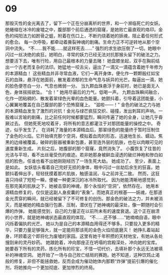 # 09 

那毁灭性的金光离去了，留下一个正在分崩离析的世界，和一个濒临死亡的女妖。
她蜷缩在冰冷的废墟之中，腹部那个前后通透的窟窿，是她败亡最直观的烙印。金色的纯阳法力如跗骨之蛆，附着在伤口上，不断灼烧着她的妖魂，阻止着任何形式的愈合。
每一次呼吸，都牵动着撕裂神魂的剧痛。生命力正不可逆转地从那个空洞中流失。
“不……我不能……就这样死去……”
强烈的求生欲压倒了一切。她眼中闪过一丝决绝的疯狂。她明白，寻常的妖力已经无法对抗那猴头留下的破法之力。想要活下去，唯有行险，用自己最根本的力量去赌！
她盘膝坐起，双手在胸前结出一个古老而复杂的法印。她猛地一咬舌尖，逼出了一滴又一滴蕴含着她千年修为的本源精血！
这些精血并非寻常血液，它们一离开身体，便化作一颗颗殷红如宝石的血珠，悬浮在她面前，散发着浓郁的生命气息与妖异的光芒。每逼出一滴，她的脸色便苍白一分，气息也微弱一分。
当九颗血珠悬浮于身前时，她已是面无人色，身体摇摇欲坠。
“合！”
她用尽最后的力气，低喝一声。
九颗血珠瞬间融合，化作一团粘稠的、散发着翠绿色光晕的血色能量。她颤抖着，引导着这团能量，小心翼翼地覆盖在自己腹部的那个恐怖窟窿上。
“滋啦——！”
金色的破法之力与她的本源精血发生了激烈的对抗！金光与绿芒疯狂交织、碰撞，发出刺耳的声响。一股难以言喻的剧痛，比之前任何时候都要猛烈，瞬间传遍了她的全身，让她几乎昏厥过去。
但她死死地咬着牙，将所有的意志都灌注于对那团能量的操控之中。
奇迹，似乎发生了。
在消耗了海量的本源精血后，那翠绿色的能量终于暂时压制住了金色的火焰。它开始填充那个空洞，模拟着血肉的形态，迅速地生长、蠕动。焦黑的边缘被覆盖，破碎的脏器被重新包裹，甚至连外层的肌肤，也在以肉眼可见的速度重新生成。
片刻之后，她腹部的那个窟窿，竟然消失了。
小腹恢复了往昔的光洁与平坦，看不出丝毫受伤的痕迹。若非她那身被鲜血浸透的破烂神袍和惨白如纸的脸色，任谁也看不出她刚刚经历了一场生死大劫。
她成功了。
至少，表面上是如此。
女妖低头看着自己完好无损的身体，眼中闪过一丝劫后余生的狂喜。她颤抖着伸出手，轻轻抚摸着那片肌肤，触感温润，与之前并无二致。
然而，这狂喜只持续了短短一瞬，便被一种更深沉的冰冷所取代。
因为她能清晰地感觉到，在那完美的肌肤之下，她被击穿的神魂，那个永恒的“空洞”，依然存在。
她用本源精血修复的，仅仅是这副人身皮囊的“表象”。而她真正的根基——妖魂，在那道金光贯穿的瞬间，就已经被留下了不可修复的创伤。那金色的破法之力，并未被消灭，而是被她的精血强行包裹、压制，潜伏在了她神魂的最深处，像一颗随时会引爆的炸弹。
她能感觉到，自己的力量正在以前所未有的速度衰退。这个正在崩溃的小世界，就是她神魂状态最直观的体现。
“不……还不够……”她喃喃自语，眼中闪烁着偏执的光芒。
她以为是自己的本源精血用得还不够多。只要投入更多的精华，只要力量足够强大，就一定能将那该死的金色火焰彻底磨灭！
她挣扎着站起身，环顾着这个即将化为废墟的家园。这里有她千年积攒的天材地宝，有她从各处搜刮来的灵丹妙药。
她踉跄着，冲向那座正在坍塌的宫殿深处，冲向她的宝库。她要吞下所有的灵药，炼化所有的珍宝，不惜一切代价，去填补那个永远无法被填补的神魂空洞。
她开始了一场与自己败亡结局的赛跑。她不知道，这种饮鸩止渴般的修复，非但不能拯救她，反而会成为催动她体内那颗“炸弹”提前引爆的催化剂，将她推向一个更加彻底、更加惨烈的终局。
